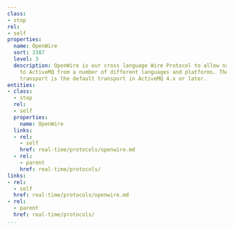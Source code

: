 ```yaml
---
class:
- stop
rel:
- self
properties:
  name: OpenWire
  sort: 3387
  level: 3
  description: OpenWire is our cross language Wire Protocol to allow native access
    to ActiveMQ from a number of different languages and platforms. The Java OpenWire
    transport is the default transport in ActiveMQ 4.x or later.
entities:
- class:
  - stop
  rel:
  - self
  properties:
    name: OpenWire
  links:
  - rel:
    - self
    href: real-time/protocols/openwire.md
  - rel:
    - parent
    href: real-time/protocols/
links:
- rel:
  - self
  href: real-time/protocols/openwire.md
- rel:
  - parent
  href: real-time/protocols/
...
```

